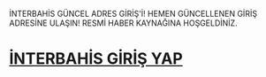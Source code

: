 İNTERBAHİS GÜNCEL ADRES GİRİŞ'İ! HEMEN GÜNCELLENEN GİRİŞ ADRESİNE ULAŞIN! RESMİ HABER KAYNAĞINA HOŞGELDİNİZ.
<h1><a href="https://n9.cl/u1qyo" title="İNTERBAHİS GİRİŞ YAP">İNTERBAHİS GİRİŞ YAP</a></h1>
